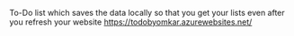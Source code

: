 To-Do list
which saves the data locally so that you get your lists even after you refresh your website
https://todobyomkar.azurewebsites.net/
